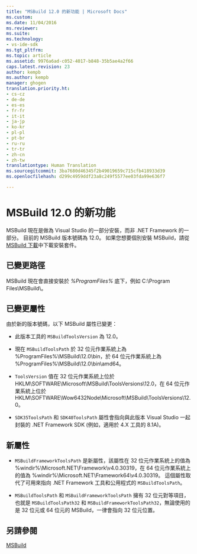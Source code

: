 ```yaml
---
title: "MSBuild 12.0 的新功能 | Microsoft Docs"
ms.custom: 
ms.date: 11/04/2016
ms.reviewer: 
ms.suite: 
ms.technology:
- vs-ide-sdk
ms.tgt_pltfrm: 
ms.topic: article
ms.assetid: 9976a6ad-c052-4017-b848-35b5ae4a2f66
caps.latest.revision: 23
author: kempb
ms.author: kempb
manager: ghogen
translation.priority.ht:
- cs-cz
- de-de
- es-es
- fr-fr
- it-it
- ja-jp
- ko-kr
- pl-pl
- pt-br
- ru-ru
- tr-tr
- zh-cn
- zh-tw
translationtype: Human Translation
ms.sourcegitcommit: 3ba7680d46345f2b49019659c715cfb418933d39
ms.openlocfilehash: d299c4959ddf23a8c249f5577ee03fda99e636f7

---
```

# <a name="what39s-new-in-msbuild-120"></a>MSBuild 12.0 的新功能
MSBuild 現在是做為 Visual Studio 的一部分安裝，而非 .NET Framework 的一部分。 目前的 MSBuild 版本號碼為 12.0。 如果您想要個別安裝 MSBuild，請從 [MSBuild 下載](http://go.microsoft.com/fwlink/?LinkId=309745)中下載安裝套件。  
  
## <a name="changed-path"></a>已變更路徑  
 MSBuild 現在會直接安裝於 *%ProgramFiles%* 底下，例如 C:\Program Files\MSBuild\\。  
  
## <a name="changed-properties"></a>已變更屬性  
 由於新的版本號碼，以下 MSBuild 屬性已變更：  
  
-   此版本工具的 `MSBuildToolsVersion` 為 12.0。  
  
-   現在 `MSBuildToolsPath` 於 32 位元作業系統上為 %ProgramFiles%\MSBuild\12.0\bin，於 64 位元作業系統上為 %ProgramFiles%\MSBuild\12.0\bin\amd64。  
  
-   `ToolsVersion` 值在 32 位元作業系統上位於 HKLM\SOFTWARE\Microsoft\MSBuild\ToolsVersions\12.0，在 64 位元作業系統上位於 HKLM\SOFTWARE\Wow6432Node\Microsoft\MSBuild\ToolsVersions\12.0。  
  
-   `SDK35ToolsPath` 和 `SDK40ToolsPath` 屬性會指向與此版本 Visual Studio 一起封裝的 .NET Framework SDK (例如，適用於 4.X 工具的 8.1A)。  
  
## <a name="new-properties"></a>新屬性  
  
-   `MSBuildFrameworkToolsPath` 是新屬性，該屬性在 32 位元作業系統上的值為 %windir%\Microsoft.NET\Framework\v4.0.30319，在 64 位元作業系統上的值為 %windir%\Microsoft.NET\Framework64\v4.0.30319。 這個屬性取代了可用來指向 .NET Framework 工具和公用程式的 `MSBuildToolsPath`。  
  
-   `MSBuildToolsPath` 和 `MSBuildFrameworkToolsPath` 擁有 32 位元對等項目，也就是 `MSBuildToolsPath32` 和 `MSBuildFrameworkToolsPath32`，無論使用的是 32 位元或 64 位元的 MSBuild，一律會指向 32 位元位置。

## <a name="see-also"></a>另請參閱
[ MSBuild](../msbuild/msbuild.md)


<!--HONumber=Feb17_HO4-->


